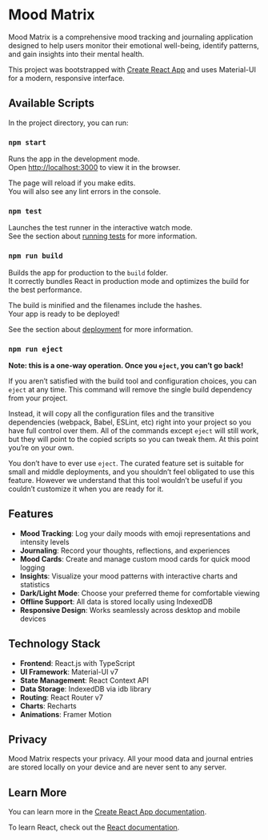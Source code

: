 # Mood Matrix

Mood Matrix is a comprehensive mood tracking and journaling application designed to help users monitor their emotional well-being, identify patterns, and gain insights into their mental health.

This project was bootstrapped with [Create React App](https://github.com/facebook/create-react-app) and uses Material-UI for a modern, responsive interface.

## Available Scripts

In the project directory, you can run:

### `npm start`

Runs the app in the development mode.\
Open [http://localhost:3000](http://localhost:3000) to view it in the browser.

The page will reload if you make edits.\
You will also see any lint errors in the console.

### `npm test`

Launches the test runner in the interactive watch mode.\
See the section about [running tests](https://facebook.github.io/create-react-app/docs/running-tests) for more information.

### `npm run build`

Builds the app for production to the `build` folder.\
It correctly bundles React in production mode and optimizes the build for the best performance.

The build is minified and the filenames include the hashes.\
Your app is ready to be deployed!

See the section about [deployment](https://facebook.github.io/create-react-app/docs/deployment) for more information.

### `npm run eject`

**Note: this is a one-way operation. Once you `eject`, you can’t go back!**

If you aren’t satisfied with the build tool and configuration choices, you can `eject` at any time. This command will remove the single build dependency from your project.

Instead, it will copy all the configuration files and the transitive dependencies (webpack, Babel, ESLint, etc) right into your project so you have full control over them. All of the commands except `eject` will still work, but they will point to the copied scripts so you can tweak them. At this point you’re on your own.

You don’t have to ever use `eject`. The curated feature set is suitable for small and middle deployments, and you shouldn’t feel obligated to use this feature. However we understand that this tool wouldn’t be useful if you couldn’t customize it when you are ready for it.

## Features

- **Mood Tracking**: Log your daily moods with emoji representations and intensity levels
- **Journaling**: Record your thoughts, reflections, and experiences
- **Mood Cards**: Create and manage custom mood cards for quick mood logging
- **Insights**: Visualize your mood patterns with interactive charts and statistics
- **Dark/Light Mode**: Choose your preferred theme for comfortable viewing
- **Offline Support**: All data is stored locally using IndexedDB
- **Responsive Design**: Works seamlessly across desktop and mobile devices

## Technology Stack

- **Frontend**: React.js with TypeScript
- **UI Framework**: Material-UI v7
- **State Management**: React Context API
- **Data Storage**: IndexedDB via idb library
- **Routing**: React Router v7
- **Charts**: Recharts
- **Animations**: Framer Motion

## Privacy

Mood Matrix respects your privacy. All your mood data and journal entries are stored locally on your device and are never sent to any server.

## Learn More

You can learn more in the [Create React App documentation](https://facebook.github.io/create-react-app/docs/getting-started).

To learn React, check out the [React documentation](https://reactjs.org/).

